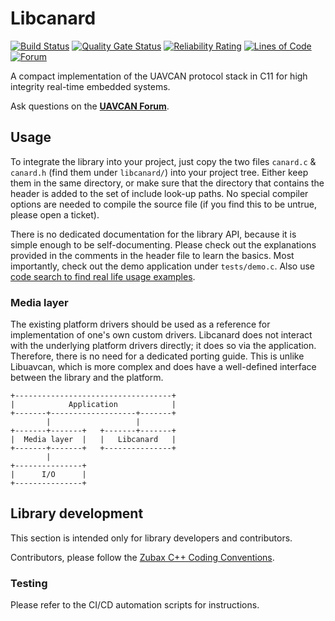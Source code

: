 # Libcanard

[![Build Status](https://travis-ci.org/UAVCAN/libcanard.svg?branch=master)](https://travis-ci.org/UAVCAN/libcanard)
[![Quality Gate Status](https://sonarcloud.io/api/project_badges/measure?project=libcanard&metric=alert_status)](https://sonarcloud.io/dashboard?id=libcanard)
[![Reliability Rating](https://sonarcloud.io/api/project_badges/measure?project=libcanard&metric=reliability_rating)](https://sonarcloud.io/dashboard?id=libcanard)
[![Lines of Code](https://sonarcloud.io/api/project_badges/measure?project=libcanard&metric=ncloc)](https://sonarcloud.io/dashboard?id=libcanard)
[![Forum](https://img.shields.io/discourse/https/forum.uavcan.org/users.svg)](https://forum.uavcan.org)

A compact implementation of the UAVCAN protocol stack in C11 for high integrity real-time embedded systems.

Ask questions on the **[UAVCAN Forum](https://forum.uavcan.org)**.

## Usage

To integrate the library into your project, just copy the two files `canard.c` & `canard.h`
(find them under `libcanard/`) into your project tree.
Either keep them in the same directory, or make sure that the directory that contains the header
is added to the set of include look-up paths.
No special compiler options are needed to compile the source file (if you find this to be untrue, please open a ticket).

There is no dedicated documentation for the library API, because it is simple enough to be self-documenting.
Please check out the explanations provided in the comments in the header file to learn the basics.
Most importantly, check out the demo application under `tests/demo.c`.
Also use [code search to find real life usage examples](https://github.com/search?q=libcanard&type=Code&utf8=%E2%9C%93).

### Media layer

The existing platform drivers should be used as a reference for implementation of one's own custom drivers.
Libcanard does not interact with the underlying platform drivers directly; it does so via the application.
Therefore, there is no need for a dedicated porting guide.
This is unlike Libuavcan, which is more complex and does have a well-defined interface between
the library and the platform.

    +-----------------------------------+
    |            Application            |
    +-------+-------------------+-------+
            |                   |
    +-------+-------+   +-------+-------+
    |  Media layer  |   |   Libcanard   |
    +-------+-------+   +---------------+
            |
    +---------------+
    |      I/O      |
    +---------------+


## Library development

This section is intended only for library developers and contributors.

Contributors, please follow the [Zubax C++ Coding Conventions](https://kb.zubax.com/x/84Ah).

### Testing

Please refer to the CI/CD automation scripts for instructions.
